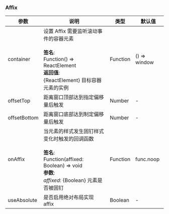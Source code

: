 ### Affix

| 参数           | 说明                                                                                                                     | 类型       | 默认值          |
| ------------ | ---------------------------------------------------------------------------------------------------------------------- | -------- | ------------ |
| container    | 设置 Affix 需要监听滚动事件的容器元素<br/><br/>**签名**:<br/>Function() => ReactElement<br/>**返回值**:<br/>{ReactElement} 目标容器元素的实例<br/>        | Function | () => window |
| offsetTop    | 距离窗口顶部达到指定偏移量后触发                                                                                                       | Number   | -            |
| offsetBottom | 距离窗口底部达到制定偏移量后触发                                                                                                       | Number   | -            |
| onAffix      | 当元素的样式发生固钉样式变化时触发的回调函数<br/><br/>**签名**:<br/>Function(affixed: Boolean) => void<br/>**参数**:<br/>*affixed*: {Boolean} 元素是否被固钉 | Function | func.noop    |
| useAbsolute  | 是否启用绝对布局实现 affix                                                                                                       | Boolean  | -            |

